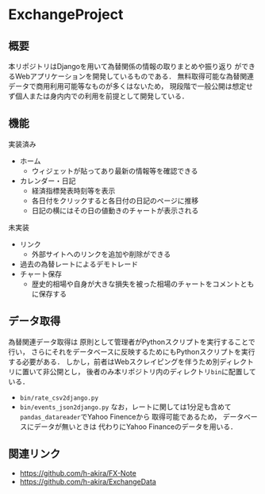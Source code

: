 # ExchangeProject
## 概要
本リポジトリはDjangoを用いて為替関係の情報の取りまとめや振り返り
ができるWebアプリケーションを開発しているものである．
無料取得可能な為替関連データで商用利用可能等なものが多くはないため，
現段階で一般公開は想定せず個人または身内内での利用を前提として開発している．

## 機能
実装済み
- ホーム
  - ウィジェットが貼ってあり最新の情報等を確認できる
- カレンダー・日記
  - 経済指標発表時刻等を表示
  - 各日付をクリックすると各日付の日記のページに推移
  - 日記の横にはその日の値動きのチャートが表示される

未実装
- リンク
  - 外部サイトへのリンクを追加や削除ができる
- 過去の為替レートによるデモトレード
- チャート保存
  - 歴史的相場や自身が大きな損失を被った相場のチャートをコメントともに保存する

## データ取得
為替関連データ取得は
原則として管理者がPythonスクリプトを実行することで行い，
さらにそれをデータベースに反映するためにもPythonスクリプトを実行する必要がある．
しかし，前者はWebスクレイピングを伴うため別ディレクトリに置いて非公開とし，
後者のみ本リポジトリ内のディレクトリ`bin`に配置している．
- `bin/rate_csv2django.py`
- `bin/events_json2django.py`
なお，レートに関しては1分足も含めて`pandas_datareader`でYahoo Finenceから
取得可能であるため，
データベースにデータが無いときは
代わりにYahoo Financeのデータを用いる．

## 関連リンク
- https://github.com/h-akira/FX-Note
- https://github.com/h-akira/ExchangeData
